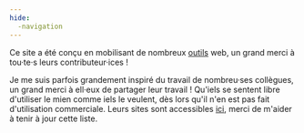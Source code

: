 ```yaml
---
hide:
  -navigation
---
```


Ce site a été conçu en mobilisant de nombreux [outils](/outils/) web, un grand merci à tou·te·s leurs contributeur·ices !

Je me suis parfois grandement inspiré du travail de nombreu·ses collègues, un grand merci à ell·eux de partager leur travail ! Qu'iels se sentent libre d'utiliser le mien comme iels le veulent, dès lors qu'il n'en est pas fait d'utilisation commerciale. Leurs sites sont accessibles [ici](/ressources/), merci de m'aider à tenir à jour cette liste.
